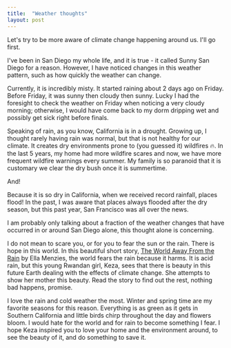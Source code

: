 ```yaml
---
title:  "Weather thoughts"
layout: post
---
```


Let's try to be more aware of climate change happening around us. I'll go first.

I've been in San Diego my whole life, and it is true - it called Sunny San Diego for a reason.  However, I have noticed changes in this weather pattern, such as how quickly the weather can change.  

Currently, it is incredibly misty.  It started raining about 2 days ago on Friday.  Before Friday, it was sunny then cloudy then sunny.  Lucky I had the foresight to check the weather on Friday when noticing a very cloudy morning; otherwise, I would have come back to my dorm dripping wet and possibly get sick right before finals.  

Speaking of rain, as you know, California is in a drought. Growing up, I thought rarely having rain was normal, but that is not healthy for our climate. It creates dry environments prone to (you guessed it) wildfires 🔥.  In the last 5 years, my home had more wildfire scares and now, we have more frequent wildfire warnings every summer.  My family is so paranoid that it is customary we clear the dry bush once it is summertime. 

And!

Because it is so dry in California, when we received record rainfall, places flood! In the past, I was aware that places always flooded after the dry season, but this past year, San Francisco was all over the news.  

I am probably only talking about a fraction of the weather changes that have occurred in or around San Diego alone, this thought alone is concerning. 

I do not mean to scare you, or for you to fear the sun or the rain.  There is hope in this world. In this beautiful short story, [The World Away From the Rain](https://grist.org/fix/climate-fiction/imagine-2200-world-away-from-the-rain/) by Ella Menzies, the world fears the rain because it harms.  It is acid rain, but this young Rwandan girl, Keza, sees that there is beauty in this future Earth dealing with the effects of climate change.  She attempts to show her mother this beauty. Read the story to find out the rest, nothing bad happens, promise. 

I love the rain and cold weather the most.  Winter and spring time are my favorite seasons for this reason.  Everything is as green as it gets in Southern California and little birds chirp throughout the day and flowers bloom.  I would hate for the world and for rain to become something I fear.  I hope Keza inspired you to love your home and the environment around, to see the beauty of it, and do something to save it.
